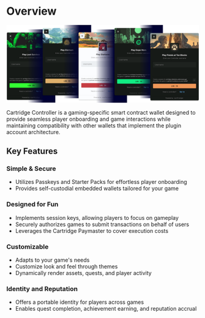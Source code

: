 # Overview

![Cartridge Controller Overview](../img/controller.png)

Cartridge Controller is a gaming-specific smart contract wallet designed to provide seamless player onboarding and game interactions while maintaining compatibility with other wallets that implement the plugin account architecture.

## Key Features

### Simple & Secure

-   Utilizes Passkeys and Starter Packs for effortless player onboarding
-   Provides self-custodial embedded wallets tailored for your game

### Designed for Fun

-   Implements session keys, allowing players to focus on gameplay
-   Securely authorizes games to submit transactions on behalf of users
-   Leverages the Cartridge Paymaster to cover execution costs

### Customizable

-   Adapts to your game's needs
-   Customize look and feel through themes
-   Dynamically render assets, quests, and player activity

### Identity and Reputation

-   Offers a portable identity for players across games
-   Enables quest completion, achievement earning, and reputation accrual
